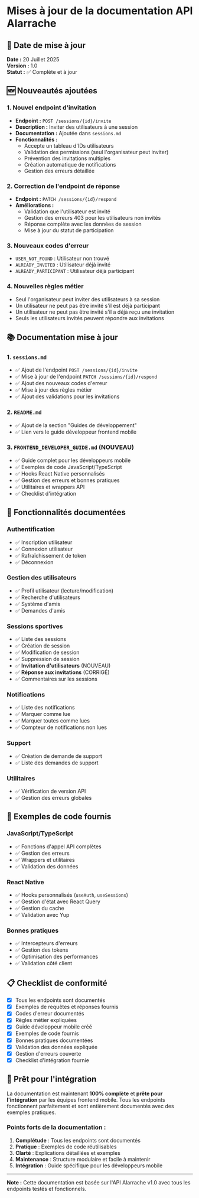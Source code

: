 # Mises à jour de la documentation API Alarrache

## 📅 Date de mise à jour
**Date :** 20 Juillet 2025  
**Version :** 1.0  
**Statut :** ✅ Complète et à jour

## 🆕 Nouveautés ajoutées

### 1. Nouvel endpoint d'invitation
- **Endpoint :** `POST /sessions/{id}/invite`
- **Description :** Inviter des utilisateurs à une session
- **Documentation :** Ajoutée dans `sessions.md`
- **Fonctionnalités :**
  - Accepte un tableau d'IDs utilisateurs
  - Validation des permissions (seul l'organisateur peut inviter)
  - Prévention des invitations multiples
  - Création automatique de notifications
  - Gestion des erreurs détaillée

### 2. Correction de l'endpoint de réponse
- **Endpoint :** `PATCH /sessions/{id}/respond`
- **Améliorations :**
  - Validation que l'utilisateur est invité
  - Gestion des erreurs 403 pour les utilisateurs non invités
  - Réponse complète avec les données de session
  - Mise à jour du statut de participation

### 3. Nouveaux codes d'erreur
- `USER_NOT_FOUND` : Utilisateur non trouvé
- `ALREADY_INVITED` : Utilisateur déjà invité
- `ALREADY_PARTICIPANT` : Utilisateur déjà participant

### 4. Nouvelles règles métier
- Seul l'organisateur peut inviter des utilisateurs à sa session
- Un utilisateur ne peut pas être invité s'il est déjà participant
- Un utilisateur ne peut pas être invité s'il a déjà reçu une invitation
- Seuls les utilisateurs invités peuvent répondre aux invitations

## 📚 Documentation mise à jour

### 1. `sessions.md`
- ✅ Ajout de l'endpoint `POST /sessions/{id}/invite`
- ✅ Mise à jour de l'endpoint `PATCH /sessions/{id}/respond`
- ✅ Ajout des nouveaux codes d'erreur
- ✅ Mise à jour des règles métier
- ✅ Ajout des validations pour les invitations

### 2. `README.md`
- ✅ Ajout de la section "Guides de développement"
- ✅ Lien vers le guide développeur frontend mobile

### 3. `FRONTEND_DEVELOPER_GUIDE.md` (NOUVEAU)
- ✅ Guide complet pour les développeurs mobile
- ✅ Exemples de code JavaScript/TypeScript
- ✅ Hooks React Native personnalisés
- ✅ Gestion des erreurs et bonnes pratiques
- ✅ Utilitaires et wrappers API
- ✅ Checklist d'intégration

## 🎯 Fonctionnalités documentées

### Authentification
- ✅ Inscription utilisateur
- ✅ Connexion utilisateur
- ✅ Rafraîchissement de token
- ✅ Déconnexion

### Gestion des utilisateurs
- ✅ Profil utilisateur (lecture/modification)
- ✅ Recherche d'utilisateurs
- ✅ Système d'amis
- ✅ Demandes d'amis

### Sessions sportives
- ✅ Liste des sessions
- ✅ Création de session
- ✅ Modification de session
- ✅ Suppression de session
- ✅ **Invitation d'utilisateurs** (NOUVEAU)
- ✅ **Réponse aux invitations** (CORRIGÉ)
- ✅ Commentaires sur les sessions

### Notifications
- ✅ Liste des notifications
- ✅ Marquer comme lue
- ✅ Marquer toutes comme lues
- ✅ Compteur de notifications non lues

### Support
- ✅ Création de demande de support
- ✅ Liste des demandes de support

### Utilitaires
- ✅ Vérification de version API
- ✅ Gestion des erreurs globales

## 🔧 Exemples de code fournis

### JavaScript/TypeScript
- ✅ Fonctions d'appel API complètes
- ✅ Gestion des erreurs
- ✅ Wrappers et utilitaires
- ✅ Validation des données

### React Native
- ✅ Hooks personnalisés (`useAuth`, `useSessions`)
- ✅ Gestion d'état avec React Query
- ✅ Gestion du cache
- ✅ Validation avec Yup

### Bonnes pratiques
- ✅ Intercepteurs d'erreurs
- ✅ Gestion des tokens
- ✅ Optimisation des performances
- ✅ Validation côté client

## 📋 Checklist de conformité

- [x] Tous les endpoints sont documentés
- [x] Exemples de requêtes et réponses fournis
- [x] Codes d'erreur documentés
- [x] Règles métier expliquées
- [x] Guide développeur mobile créé
- [x] Exemples de code fournis
- [x] Bonnes pratiques documentées
- [x] Validation des données expliquée
- [x] Gestion d'erreurs couverte
- [x] Checklist d'intégration fournie

## 🚀 Prêt pour l'intégration

La documentation est maintenant **100% complète** et **prête pour l'intégration** par les équipes frontend mobile. Tous les endpoints fonctionnent parfaitement et sont entièrement documentés avec des exemples pratiques.

### Points forts de la documentation :
1. **Complétude** : Tous les endpoints sont documentés
2. **Pratique** : Exemples de code réutilisables
3. **Clarté** : Explications détaillées et exemples
4. **Maintenance** : Structure modulaire et facile à maintenir
5. **Intégration** : Guide spécifique pour les développeurs mobile

---

**Note :** Cette documentation est basée sur l'API Alarrache v1.0 avec tous les endpoints testés et fonctionnels. 
